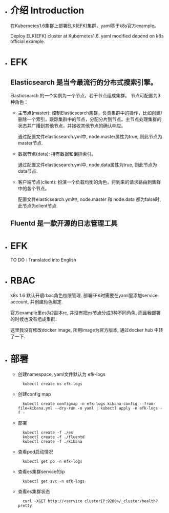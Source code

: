 - # 介绍 Introduction 

  在Kubernetes1.6集群上部署ELK(EFK)集群，yaml基于k8s官方example。

  Deploy ELK(EFK) cluster at Kubernetes1.6. yaml modified depend on k8s official example.

- # EFK
  
  ## Elasticsearch 是当今最流行的分布式搜索引擎。

  Elasticsearch 的一个实例为一个节点，若干节点组成集群。 节点可配置为3种角色：

    - 主节点(master): 控制Elasticsearch集群，负责集群中的操作，比如创建/删除一个索引，跟踪集群中的节点，分配分片到节点。主节点处理集群的状态并广播到其他节点，并接收其他节点的确认响应。

      通过配置文件elasticsearch.yml中, node.master属性为true, 则此节点为master节点. 

    - 数据节点(data): 持有数据和倒排索引。

      通过配置文件elasticsearch.yml中, node.data属性为true, 则此节点为data节点. 

    - 客户端节点(client): 扮演一个负载均衡的角色，将到来的请求路由到集群中的各个节点。

      配置文件elasticsearch.yml中, node.master 和 node.data 都为false时, 此节点为client节点.

  ## Fluentd 是一款开源的日志管理工具


- # EFK
  
  TO DO :  Translated into English

- # RBAC

  k8s 1.6 默认开启rbac角色权限管理. 部署EFK时需要在yaml里添加service account, 并创建角色绑定.

  官方example里es为2副本rc, 并没有把es节点分成3种不同角色, 而且我部署的时候也没有组成集群.

  这里我没有修改docker image, 所用image为官方版本, 通过docker hub 中转了一下.

- # 部署

  - 创建namespace, yaml文件默认为 efk-logs 

          kubectl create ns efk-logs

  - 创建config map 

          kubectl create configmap -n efk-logs kibana-config --from-file=kibana.yml --dry-run -o yaml | kubectl apply -n efk-logs -f -

  - 部署

          kubectl create -f ./es
          kubectl create -f ./fluentd
          kubectl create -f ./kibana
  
  - 查看pod启动情况

          kubectl get po -n efk-logs

  - 查看es集群service的ip

          kubectl get svc -n efk-logs

  - 查看es集群状态

          curl -XGET http://<service clusterIP:9200>/_cluster/health?pretty  